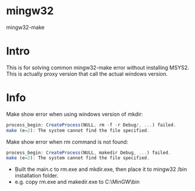 # mingw32
mingw32-make

# Intro
This is for solving common mingw32-make error without installing MSYS2.
This is actually proxy version that call the actual windows version.

# Info
Make show error when using windows version of mkdir:

```javascript
process_begin: CreateProcess(NULL, rm -f -r Debug/, ...) failed.
make (e=2): The system cannot find the file specified.
```

Make show error when rm command is not found:
```javascript
process_begin: CreateProcess(NULL, makedir Debug, ...) failed.
make (e=2): The system cannot find the file specified.
```


* Built the main.c to rm.exe and mkdir.exe, then place it to mingw32 /bin installation folder.
* e.g. copy rm.exe and makedir.exe to C:\MinGW\bin



